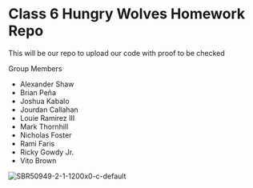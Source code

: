 # Class 6 Hungry Wolves Homework Repo
This will be our repo to upload our code with proof to be checked

Group Members
- Alexander Shaw
- Brian Peña
- Joshua Kabalo
- Jourdan Callahan
- Louie Ramirez III
- Mark Thornhill
- Nicholas Foster
- Rami Faris
- Ricky Gowdy Jr.
- Vito Brown

![SBR50949-2-1-1200x0-c-default](https://github.com/user-attachments/assets/65fc8ab5-f22b-4159-b300-50129d3d6f2b)
